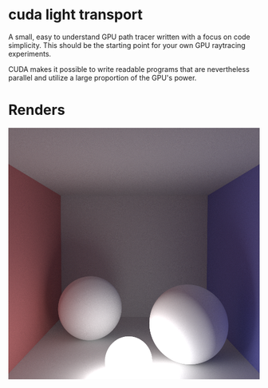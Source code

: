 # cuda light transport

A small, easy to understand GPU path tracer written with a focus on
code simplicity. This should be the starting point for your own GPU
raytracing experiments.

CUDA makes it possible to write readable programs that are
nevertheless parallel and utilize a large proportion of the GPU's
power.

# Renders

![render 1](./renders/30-10-16-01-21-38.png)